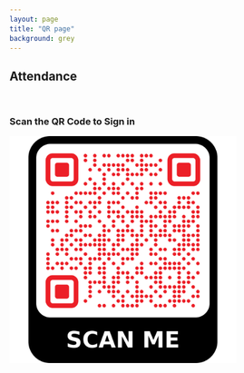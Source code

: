 ```yaml
---
layout: page
title: "QR page"
background: grey
---
```


<div class="row">
  <div class="col-lg-12 text-center">
    <h2 class="section-heading text-uppercase">Attendance</h2>
    <br>
    <h3 class="section-subheading text-muted">Scan the QR Code to Sign in</h3>
  </div>
</div>

<div class="row text-center">
  <div class="col-lg-8">
 <p><img src="../assets/img/attendance-page-qr-code.png" width="400px" align="center"> </p>
  </div>
</div>
